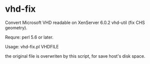 vhd-fix
=======

Convert Microsoft VHD readable on XenServer 6.0.2 vhd-util (fix CHS geometry).

Requre:
  perl 5.6 or later.

Usage:
  vhd-fix.pl VHDFILE
  
  the original file is overwriten by this script, 
  for save host's disk space.

